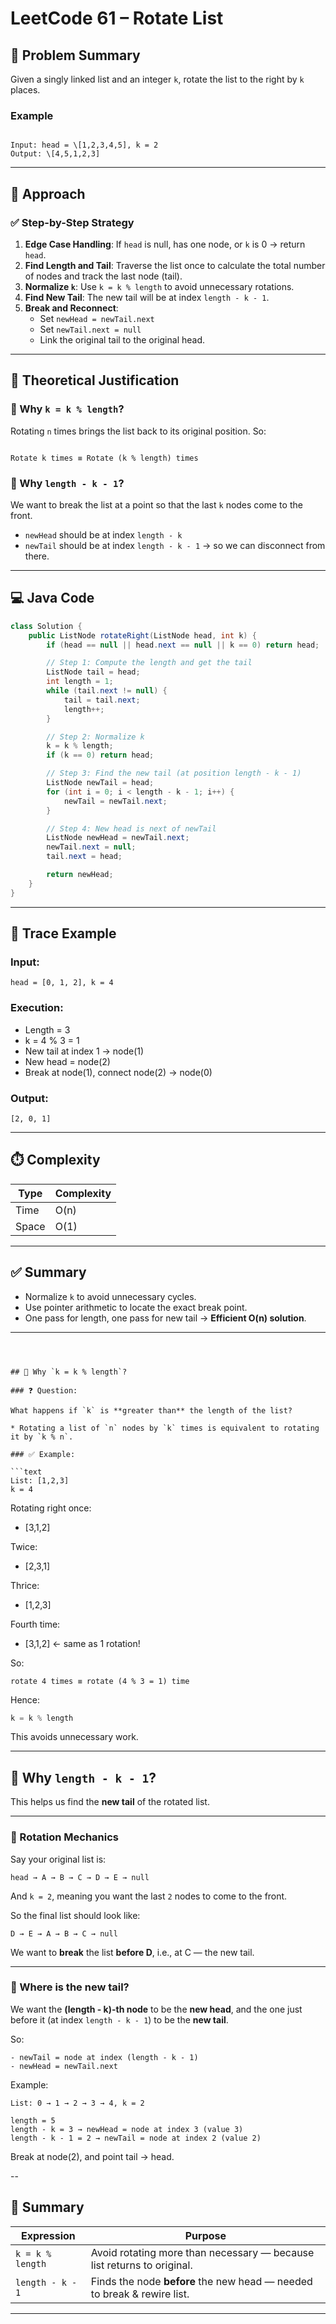
# LeetCode 61 – Rotate List

## 🧠 Problem Summary

Given a singly linked list and an integer `k`, rotate the list to the right by `k` places.

### Example
```

Input: head = \[1,2,3,4,5], k = 2
Output: \[4,5,1,2,3]

```

---

## 🚀 Approach

### ✅ Step-by-Step Strategy

1. **Edge Case Handling**: If `head` is null, has one node, or `k` is 0 → return `head`.
2. **Find Length and Tail**: Traverse the list once to calculate the total number of nodes and track the last node (tail).
3. **Normalize `k`**: Use `k = k % length` to avoid unnecessary rotations.
4. **Find New Tail**: The new tail will be at index `length - k - 1`.
5. **Break and Reconnect**:
   - Set `newHead = newTail.next`
   - Set `newTail.next = null`
   - Link the original tail to the original head.

---

## 📐 Theoretical Justification

### 🔁 Why `k = k % length`?

Rotating `n` times brings the list back to its original position. So:

```

Rotate k times ≡ Rotate (k % length) times

````

### 🧩 Why `length - k - 1`?

We want to break the list at a point so that the last `k` nodes come to the front.

- `newHead` should be at index `length - k`
- `newTail` should be at index `length - k - 1` → so we can disconnect from there.

---

## 💻 Java Code

```java
class Solution {
    public ListNode rotateRight(ListNode head, int k) {
        if (head == null || head.next == null || k == 0) return head;

        // Step 1: Compute the length and get the tail
        ListNode tail = head;
        int length = 1;
        while (tail.next != null) {
            tail = tail.next;
            length++;
        }

        // Step 2: Normalize k
        k = k % length;
        if (k == 0) return head;

        // Step 3: Find the new tail (at position length - k - 1)
        ListNode newTail = head;
        for (int i = 0; i < length - k - 1; i++) {
            newTail = newTail.next;
        }

        // Step 4: New head is next of newTail
        ListNode newHead = newTail.next;
        newTail.next = null;
        tail.next = head;

        return newHead;
    }
}
````

---

## 🔎 Trace Example

### Input:

```
head = [0, 1, 2], k = 4
```

### Execution:

* Length = 3
* k = 4 % 3 = 1
* New tail at index 1 → node(1)
* New head = node(2)
* Break at node(1), connect node(2) → node(0)

### Output:

```
[2, 0, 1]
```

---

## ⏱️ Complexity

| Type  | Complexity |
| ----- | ---------- |
| Time  | O(n)       |
| Space | O(1)       |

---

## ✅ Summary

* Normalize `k` to avoid unnecessary cycles.
* Use pointer arithmetic to locate the exact break point.
* One pass for length, one pass for new tail → **Efficient O(n) solution**.

---

```



## 🔁 Why `k = k % length`?

### ❓ Question:

What happens if `k` is **greater than** the length of the list?

* Rotating a list of `n` nodes by `k` times is equivalent to rotating it by `k % n`.

### ✅ Example:

```text
List: [1,2,3]
k = 4
```

Rotating right once:

* \[3,1,2]

Twice:

* \[2,3,1]

Thrice:

* \[1,2,3]

Fourth time:

* \[3,1,2] ← same as 1 rotation!

So:

```text
rotate 4 times ≡ rotate (4 % 3 = 1) time
```

Hence:

```java
k = k % length
```

This avoids unnecessary work.

---

## 📍 Why `length - k - 1`?

This helps us find the **new tail** of the rotated list.

---

### 🔄 Rotation Mechanics

Say your original list is:

```text
head → A → B → C → D → E → null
```

And `k = 2`, meaning you want the last `2` nodes to come to the front.

So the final list should look like:

```text
D → E → A → B → C → null
```

We want to **break** the list **before D**, i.e., at C — the new tail.

---

### 📏 Where is the new tail?

We want the **(length - k)-th node** to be the **new head**, and the one just before it (at index `length - k - 1`) to be the **new tail**.

So:

```text
- newTail = node at index (length - k - 1)
- newHead = newTail.next
```

Example:

```text
List: 0 → 1 → 2 → 3 → 4, k = 2

length = 5
length - k = 3 → newHead = node at index 3 (value 3)
length - k - 1 = 2 → newTail = node at index 2 (value 2)
```

Break at node(2), and point tail → head.

--

## 🧠 Summary

| Expression       | Purpose                                                                 |
| ---------------- | ----------------------------------------------------------------------- |
| `k = k % length` | Avoid rotating more than necessary — because list returns to original.  |
| `length - k - 1` | Finds the node **before** the new head — needed to break & rewire list. |

---


